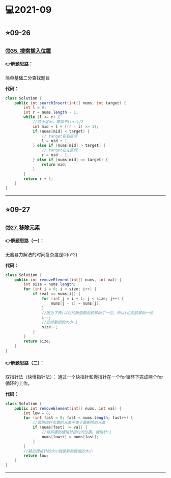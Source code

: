 # 💻2021-09

## ⭐09-26

### [🉑35. 搜索插入位置](https://leetcode-cn.com/problems/search-insert-position/)

#### 👉解题思路：

简单基础二分查找题目

**代码：**

```java
class Solution {
    public int searchInsert(int[] nums, int target) {
        int l = 0;
        int r = nums.length - 1;
        while (l <= r) {
            //防止溢出，等同于(l+r)/2
            int mid = l + ((r - l) >> 1);
            if (nums[mid] < target) {
                // target在右区间
                l = mid + 1;
            } else if (nums[mid] > target) {
                // target在左区间
                r = mid - 1;
            } else if (nums[mid] == target) {
                return mid;
            }
        }
        return r + 1;
    }
}
```

***

## ⭐09-27

### [🉑27. 移除元素](https://leetcode-cn.com/problems/remove-element/)

#### 👉解题思路（一）：

无脑暴力解法的时间复杂度是O(n^2)

**代码：**

```java
class Solution {
    public int removeElement(int[] nums, int val) {
        int size = nums.length;
        for (int i = 0; i < size; i++) {
            if (val == nums[i]) {
                for (int j = i + 1; j < size; j++) {
                    nums[j - 1] = nums[j];
                }
                //因为下表i以后的数值都向前移动了一位，所以i也向前移动一位
                i--;
                //此时数组的大小-1
                size--;
            }
        }
        return size;
    }
}
```

#### 👉解题思路（二）：

双指针法（快慢指针法）： 通过一个快指针和慢指针在一个for循环下完成两个for循环的工作。

**代码：**

```java
class Solution {
    public int removeElement(int[] nums, int val) {
        int low = 0;
        for (int fast = 0; fast < nums.length; fast++) {
            //若快指针位置的元素不等于要删除的元素
            if (nums[fast] != val) {
                //将其挪到慢指针指向的位置，慢指针+1
                nums[low++] = nums[fast];
            }
        }
        //最后慢指针的大小就是新的数组的大小
        return low;
    }
}
```

***
